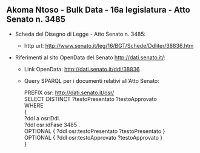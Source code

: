 ## Akoma Ntoso - Bulk Data - 16a legislatura - Atto Senato n. 3485 ##

* Scheda del Disegno di Legge - Atto Senato n. 3485:
	* http url: http://www.senato.it/leg/16/BGT/Schede/Ddliter/38836.htm

* Riferimenti al sito OpenData del Senato http://dati.senato.it/:
	* Link OpenData: http://dati.senato.it/ddl/38836
	* Query SPARQL per i documenti relativi all'Atto Senato:

        PREFIX osr: <http://dati.senato.it/osr/>  
		SELECT DISTINCT ?testoPresentato ?testoApprovato  
		WHERE  
		{  
		    ?ddl a osr:Ddl.  
		    ?ddl osr:idFase 3485 .  
		    OPTIONAL { ?ddl osr:testoPresentato ?testoPresentato }  
		    OPTIONAL { ?ddl osr:testoApprovato ?testoApprovato }  
		}
		